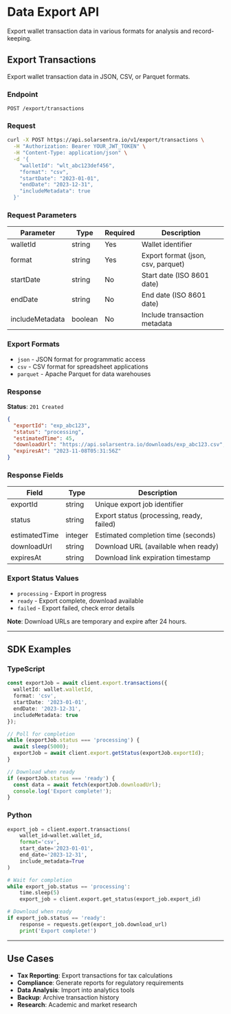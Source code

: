 # Data Export API

Export wallet transaction data in various formats for analysis and record-keeping.

## Export Transactions

Export wallet transaction data in JSON, CSV, or Parquet formats.

### Endpoint

```
POST /export/transactions
```

### Request

```bash
curl -X POST https://api.solarsentra.io/v1/export/transactions \
  -H "Authorization: Bearer YOUR_JWT_TOKEN" \
  -H "Content-Type: application/json" \
  -d '{
    "walletId": "wlt_abc123def456",
    "format": "csv",
    "startDate": "2023-01-01",
    "endDate": "2023-12-31",
    "includeMetadata": true
  }'
```

### Request Parameters

| Parameter       | Type    | Required | Description                          |
| --------------- | ------- | -------- | ------------------------------------ |
| walletId        | string  | Yes      | Wallet identifier                    |
| format          | string  | Yes      | Export format (json, csv, parquet)   |
| startDate       | string  | No       | Start date (ISO 8601 date)           |
| endDate         | string  | No       | End date (ISO 8601 date)             |
| includeMetadata | boolean | No       | Include transaction metadata         |

### Export Formats

- `json` - JSON format for programmatic access
- `csv` - CSV format for spreadsheet applications
- `parquet` - Apache Parquet for data warehouses

### Response

**Status**: `201 Created`

```json
{
  "exportId": "exp_abc123",
  "status": "processing",
  "estimatedTime": 45,
  "downloadUrl": "https://api.solarsentra.io/downloads/exp_abc123.csv",
  "expiresAt": "2023-11-08T05:31:56Z"
}
```

### Response Fields

| Field         | Type    | Description                           |
| ------------- | ------- | ------------------------------------- |
| exportId      | string  | Unique export job identifier          |
| status        | string  | Export status (processing, ready, failed) |
| estimatedTime | integer | Estimated completion time (seconds)   |
| downloadUrl   | string  | Download URL (available when ready)   |
| expiresAt     | string  | Download link expiration timestamp    |

### Export Status Values

- `processing` - Export in progress
- `ready` - Export complete, download available
- `failed` - Export failed, check error details

**Note**: Download URLs are temporary and expire after 24 hours.

---

## SDK Examples

### TypeScript

```typescript
const exportJob = await client.export.transactions({
  walletId: wallet.walletId,
  format: 'csv',
  startDate: '2023-01-01',
  endDate: '2023-12-31',
  includeMetadata: true
});

// Poll for completion
while (exportJob.status === 'processing') {
  await sleep(5000);
  exportJob = await client.export.getStatus(exportJob.exportId);
}

// Download when ready
if (exportJob.status === 'ready') {
  const data = await fetch(exportJob.downloadUrl);
  console.log('Export complete!');
}
```

### Python

```python
export_job = client.export.transactions(
    wallet_id=wallet.wallet_id,
    format='csv',
    start_date='2023-01-01',
    end_date='2023-12-31',
    include_metadata=True
)

# Wait for completion
while export_job.status == 'processing':
    time.sleep(5)
    export_job = client.export.get_status(export_job.export_id)

# Download when ready
if export_job.status == 'ready':
    response = requests.get(export_job.download_url)
    print('Export complete!')
```

---

## Use Cases

- **Tax Reporting**: Export transactions for tax calculations
- **Compliance**: Generate reports for regulatory requirements
- **Data Analysis**: Import into analytics tools
- **Backup**: Archive transaction history
- **Research**: Academic and market research
